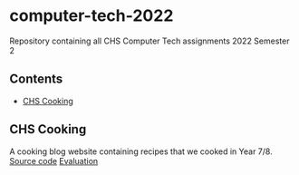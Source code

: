 # computer-tech-2022
Repository containing all CHS Computer Tech assignments 2022 Semester 2

## Contents
- [CHS Cooking](https://github.com/Developer-Fan/computer-tech-2022/tree/main/CHSCooking)

## CHS Cooking
A cooking blog website containing recipes that we cooked in Year 7/8.  
[Source code](https://github.com/Developer-Fan/computer-tech-2022/tree/main/CHSCooking)
[Evaluation](https://google.com)
